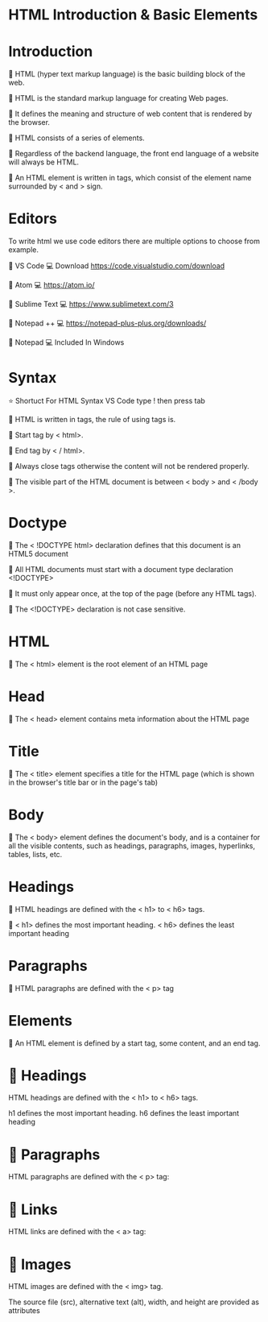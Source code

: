 # HTML Introduction & Basic Elements

# Introduction

:loudspeaker: HTML (hyper text markup language) is the basic building block of the web.

:loudspeaker: HTML is the standard markup language for creating Web pages.

:loudspeaker: It defines the meaning and structure of web content that is rendered by the browser.

:loudspeaker: HTML consists of a series of elements.

:loudspeaker: Regardless of the backend language, the front end language of a website will always be HTML.

:loudspeaker: An HTML element is written in tags, which consist of the element name surrounded by < and > sign.

# Editors

To write html we use code editors there are multiple options to choose from example.

:pencil: VS Code  :computer: Download https://code.visualstudio.com/download

:pencil: Atom  :computer: https://atom.io/

:pencil: Sublime Text :computer: https://www.sublimetext.com/3

:pencil: Notepad ++ :computer: https://notepad-plus-plus.org/downloads/

:pencil: Notepad :computer: Included In Windows

# Syntax

:star: Shortuct For HTML Syntax VS Code type ! then press tab

:loudspeaker: HTML is written in tags, the rule of using tags is.

:loudspeaker: Start tag by < html>.

:loudspeaker: End tag by < / html>. 

:loudspeaker: Always close tags otherwise the content will not be rendered properly.

:loudspeaker: The visible part of the HTML document is between < body > and < /body >.

# Doctype 

:loudspeaker: The < !DOCTYPE html> declaration defines that this document is an HTML5 document

:loudspeaker: All HTML documents must start with a document type declaration <!DOCTYPE>

:loudspeaker: It must only appear once, at the top of the page (before any HTML tags).

:loudspeaker: The <!DOCTYPE> declaration is not case sensitive.

# HTML 
:loudspeaker: The < html> element is the root element of an HTML page

# Head

:loudspeaker: The < head> element contains meta information about the HTML page

# Title

:loudspeaker: The < title> element specifies a title for the HTML page (which is shown in the browser's title bar or in the page's tab)

# Body

:loudspeaker: The < body> element defines the document's body, and is a container for all the visible contents, such as headings, paragraphs, images, hyperlinks, tables, lists, etc.

# Headings

:loudspeaker: HTML headings are defined with the < h1> to < h6> tags.

:loudspeaker: < h1> defines the most important heading. < h6> defines the least important heading


# Paragraphs

:loudspeaker: HTML paragraphs are defined with the < p> tag

# Elements

:loudspeaker: An HTML element is defined by a start tag, some content, and an end tag.


# :bookmark_tabs: Headings

HTML headings are defined with the < h1> to < h6> tags.

h1 defines the most important heading. h6 defines the least important heading

# :bookmark_tabs: Paragraphs

HTML paragraphs are defined with the < p> tag:

# :bookmark_tabs: Links

HTML links are defined with the < a> tag:
  
# :bookmark_tabs: Images

HTML images are defined with the < img> tag.

The source file (src), alternative text (alt), width, and height are provided as attributes
